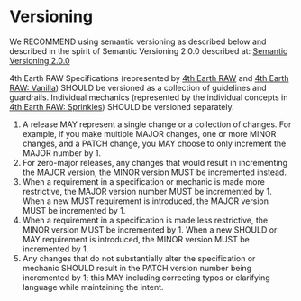 # Versioning

We RECOMMEND using semantic versioning as described below and described in the spirit of Semantic Versioning 2.0.0 described at: [Semantic Versioning 2.0.0](https://semver.org/spec/v2.0.0.html)

4th Earth RAW Specifications (represented by [4th Earth RAW](/raw/) and [4th Earth RAW: Vanilla](/vanilla/)) SHOULD be versioned as a collection of guidelines and guardrails. Individual mechanics (represented by the individual concepts in [4th Earth RAW: Sprinkles](/sprinkles/)) SHOULD be versioned separately.

1. A release MAY represent a single change or a collection of changes. For example, if you make multiple MAJOR changes, one or more MINOR changes, and a PATCH change, you MAY choose to only increment the MAJOR number by 1.
2. For zero-major releases, any changes that would result in incrementing the MAJOR version, the MINOR version MUST be incremented instead.
3. When a requirement in a specification or mechanic is made more restrictive, the MAJOR version number MUST be incremented by 1. When a new MUST requirement is introduced, the MAJOR version MUST be incremented by 1.
4. When a requirement in a specification is made less restrictive, the MINOR version MUST be incremented by 1. When a new SHOULD or MAY requirement is introduced, the MINOR version MUST be incremented by 1.
5. Any changes that do not substantially alter the specification or mechanic SHOULD result in the PATCH version number being incremented by 1; this MAY including correcting typos or clarifying language while maintaining the intent.
